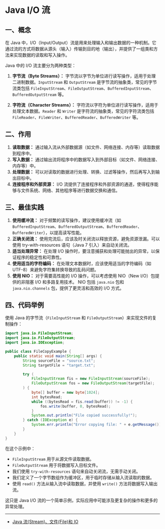 # Java I/O 流

## 一、概念

在 Java 中，I/O（Input/Output）流是用来处理输入和输出数据的一种机制。它通过流的方式将数据从源头（输入）传输到目的地（输出），并提供了一组类和方法来实现数据的读取和写入操作。

Java 中的 I/O 流主要分为两种类型：

1. **字节流（Byte Streams）：** 字节流以字节为单位进行读写操作，适用于处理二进制数据。`InputStream` 和 `OutputStream` 是字节流的抽象类，常见的字节流类包括 `FileInputStream`、`FileOutputStream`、`BufferedInputStream`、`BufferedOutputStream` 等。

2. **字符流（Character Streams）：** 字符流以字符为单位进行读写操作，适用于处理文本数据。`Reader` 和 `Writer` 是字符流的抽象类，常见的字符流类包括 `FileReader`、`FileWriter`、`BufferedReader`、`BufferedWriter` 等。

## 二、作用

1. **读取数据：** 通过输入流从外部数据源（如文件、网络连接、内存等）读取数据到程序中。
2. **写入数据：** 通过输出流将程序中的数据写入到外部目标（如文件、网络连接、内存等）中。
3. **处理数据：** 可以对读取的数据进行处理、转换、过滤等操作，然后再写入到输出目标中。
4. **连接程序和外部资源：** I/O 流提供了连接程序和外部资源的通道，使得程序能够与文件系统、网络、其他程序等进行数据交换和通信。

## 三、最佳实践

1. **使用缓冲流：** 对于频繁的读写操作，建议使用缓冲流（如 `BufferedInputStream`、`BufferedOutputStream`、`BufferedReader`、`BufferedWriter`），以提高读写性能。
2. **正确关闭流：** 使用完流后，应该及时关闭流以释放资源，避免资源泄漏。可以使用 try-with-resources 语句（Java 7 引入）来自动关闭流。
3. **适当处理异常：** 在处理 I/O 操作时，要注意捕获和处理可能抛出的异常，以保证程序的稳定性和可靠性。
4. **使用适当的字符编码：** 在处理文本数据时，应该使用适当的字符编码（如 UTF-8）来避免字符集转换导致的乱码问题。
5. **使用 NIO：** 对于需要高性能的 I/O 操作，可以考虑使用 NIO（New I/O）包提供的非阻塞 I/O 和多路复用技术。 NIO 包括 `java.nio` 包和 `java.nio.channels` 包，提供了更灵活和高效的 I/O 方式。

## 四、代码举例

使用 Java 的字节流（`FileInputStream` 和 `FileOutputStream`）来实现文件的复制操作：

```java
import java.io.FileInputStream;
import java.io.FileOutputStream;
import java.io.IOException;

public class FileCopyExample {
    public static void main(String[] args) {
        String sourceFile = "source.txt";
        String targetFile = "target.txt";

        try (
            FileInputStream fis = new FileInputStream(sourceFile);
            FileOutputStream fos = new FileOutputStream(targetFile);
        ) {
            byte[] buffer = new byte[1024];
            int bytesRead;
            while ((bytesRead = fis.read(buffer)) != -1) {
                fos.write(buffer, 0, bytesRead);
            }
            System.out.println("File copied successfully!");
        } catch (IOException e) {
            System.err.println("Error copying file: " + e.getMessage());
        }
    }
}
```

在这个示例中：

- `FileInputStream` 用于从源文件读取数据。
- `FileOutputStream` 用于将数据写入目标文件。
- 我们使用 `try-with-resources` 语句来自动关闭流，无需手动关闭。
- 我们定义了一个字节数组作为缓冲区，用于临时存储从输入流读取的数据。
- 使用 `read()` 方法从输入流中读取数据，并使用 `write()` 方法将数据写入输出流。

这只是 Java I/O 流的一个简单示例，实际应用中可能涉及更复杂的操作和更多的异常处理。

---

- [Java 流(Stream)、文件(File)和 IO](https://www.runoob.com/java/java-files-io.html)
